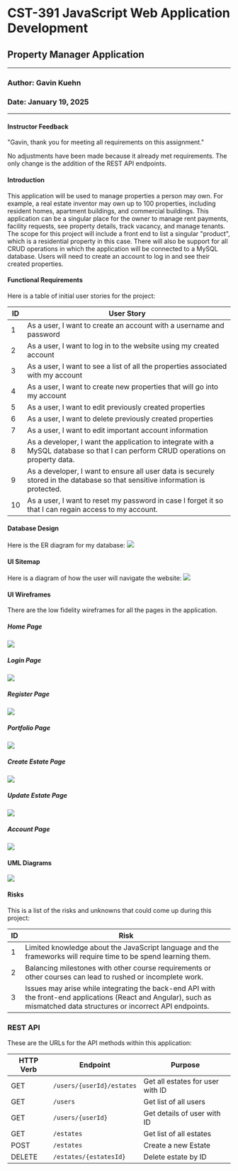 
# CST-391 JavaScript Web Application Development

## Property Manager Application

---
### Author: Gavin Kuehn
### Date: January 19, 2025

---
#### Instructor Feedback
"Gavin, thank you for meeting all requirements on this assignment."

No adjustments have been made because it already met requirements. The only change is the addition of the REST API endpoints.

#### Introduction
This application will be used to manage properties a person may own. For example, a real estate inventor may own up to 100 properties, including resident homes, apartment buildings, and commercial buildings. This application can be a singular place for the owner to manage rent payments, facility requests, see property details, track vacancy, and manage tenants. The scope for this project will include a front end to list a singular "product", which is a residential property in this case. There will also be support for all CRUD operations in which the application will be connected to a MySQL database. Users will need to create an account to log in and see their created properties.

#### Functional Requirements
Here is a table of initial user stories for the project:

| **ID** | **User Story**                                                                                                                    |
| ------ | --------------------------------------------------------------------------------------------------------------------------------- |
| 1      | As a user, I want to create an account with a username and password                                                               |
| 2      | As a user, I want to log in to the website using my created account                                                               |
| 3      | As a user, I want to see a list of all the properties associated with my account                                                  |
| 4      | As a user, I want to create new properties that will go into my account                                                           |
| 5      | As a user, I want to edit previously created properties                                                                           |
| 6      | As a user, I want to delete previously created properties                                                                         |
| 7      | As a user, I want to edit important account information                                                                           |
| 8      | As a developer, I want the application to integrate with a MySQL database so that I can perform CRUD operations on property data. |
| 9      | As a developer, I want to ensure all user data is securely stored in the database so that sensitive information is protected.     |
| 10     | As a user, I want to reset my password in case I forget it so that I can regain access to my account.                             |

#### Database Design
Here is the ER diagram for my database:
![](./screenshots/Pasted%20image%2020250115160555.png)

#### UI Sitemap
Here is a diagram of how the user will navigate the website:
![](./screenshots/Pasted%20image%2020250117125708.png)

#### UI Wireframes
There are the low fidelity wireframes for all the pages in the application.
##### Home Page

![](./screenshots/Pasted%20image%2020250117114409.png)

##### Login Page
![](./screenshots/Pasted%20image%2020250117114643.png)
##### Register Page
![](./screenshots/Pasted%20image%2020250117114733.png)
##### Portfolio Page
![](./screenshots/Pasted%20image%2020250117114746.png)
##### Create Estate Page
![](./screenshots/Pasted%20image%2020250117114817.png)
##### Update Estate Page
![](./screenshots/Pasted%20image%2020250117114843.png)
##### Account Page
![](./screenshots/Pasted%20image%2020250117114858.png)

#### UML Diagrams
![](./screenshots/Pasted%20image%2020250117113958.png)

#### Risks
This is a list of the risks and unknowns that could come up during this project:

| ID  | Risk                                                                                                                                                                    |
| --- | ----------------------------------------------------------------------------------------------------------------------------------------------------------------------- |
| 1   | Limited knowledge about the JavaScript language and the frameworks will require time to be spend learning them.                                                         |
| 2   | Balancing milestones with other course requirements or other courses can lead to rushed or incomplete work.                                                             |
| 3   | Issues may arise while integrating the back-end API with the front-end applications (React and Angular), such as mismatched data structures or incorrect API endpoints. |

### REST API

These are the URLs for the API methods within this application:

| HTTP Verb | Endpoint                  | Purpose                          |
| --------- | ------------------------- | -------------------------------- |
| GET       | `/users/{userId}/estates` | Get all estates for user with ID |
| GET       | `/users`                  | Get list of all users            |
| GET       | `/users/{userId}`         | Get details of user with ID      |
| GET       | `/estates`                | Get list of all estates          |
| POST      | `/estates`                | Create a new Estate              |
| DELETE    | `/estates/{estatesId}`    | Delete estate by ID              |
